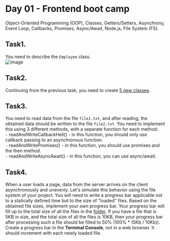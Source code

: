 # Day 01 - Frontend boot camp

Object-Oriented Programming (OOP), Classes, Getters/Setters, Asynchrony, Event Loop, Callbacks, Promises, Async/Await, Node.js, File System (FS).

## **Task1.**

You need to describe the `Employee` class. \
![image](https://user-images.githubusercontent.com/48245816/170902240-ab540276-e2b6-450f-ac32-d11ced7580ea.png)

## **Task2.**

Continuing from the previous task, you need to create [5 new classes](./src/chapter_1/Hard_classes.md).

## **Task3.**

You need to read data from the file `file1.txt`, and after reading, the obtained data should be written to the file `file2.txt`. You need to implement this using 3 different methods, with a separate function for each method: \
`-` readAndWriteCallbackHell() - in this function, you should only use callback passing to an asynchronous function. \
`-` readAndWritePromises() - in this function, you should use promises and the then method. \
`-` readAndWriteAsyncAwait() - in this function, you can use async/await.

## **Task4.**

When a user loads a page, data from the server arrives on the client asynchronously and unevenly. Let's simulate this behavior using the file system of your project. You will need to write a progress bar applicable not to a statically defined time but to the size of "loaded" files. Based on the obtained file sizes, implement your own progress bar.
Your progress bar will fill up to the total size of all the files in the [folder](./src/chapter_2/files/fsHard). If you have a file that is 5KB in size, and the total size of all the files is 10KB, then your progress bar after processing such a file should be filled to 50% (100% \* (5Kb / 10Kb)).
Create a progress bar in the **Terminal Console**, not in a web browser. It should increment with each newly loaded file.
